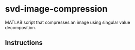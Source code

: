 # svd-image-compression
MATLAB script that compresses an image using singular value decomposition.

## Instructions
